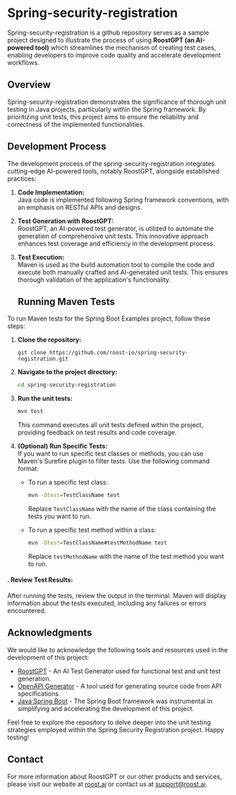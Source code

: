 # Spring-security-registration

Spring-security-registration is a github repository serves as a sample project designed to illustrate the process of using **RoostGPT (an AI-powered tool)** which streamlines the mechanism of creating test cases, enabling developers to improve code quality and accelerate development workflows.

## Overview

Spring-security-registration demonstrates the significance of thorough unit testing in Java projects, particularly within the Spring framework. By prioritizing unit tests, this project aims to ensure the reliability and correctness of the implemented functionalities.


## Development Process

The development process of the spring-security-registration integrates cutting-edge AI-powered tools, notably RoostGPT, alongside established practices:

1. **Code Implementation:**  
   Java code is implemented following Spring framework conventions, with an emphasis on RESTful APIs and designs.

2. **Test Generation with RoostGPT:**  
   RoostGPT, an AI-powered test generator, is utilized to automate the generation of comprehensive unit tests. This innovative approach enhances test coverage and efficiency in the development process.

3. **Test Execution:**  
   Maven is used as the build automation tool to compile the code and execute both manually crafted and AI-generated unit tests. This ensures thorough validation of the application's functionality.

   ## Running Maven Tests

To run Maven tests for the Spring Boot Examples project, follow these steps:

1. **Clone the repository:**
   ```
   git clone https://github.com/roost-io/spring-security-registration.git
   ```
2. **Navigate to the project directory:**

   ```bash
   cd spring-security-registration
   ```

3. **Run the unit tests:**

   ```bash
   mvn test
   ```

   This command executes all unit tests defined within the project, providing feedback on test results and code coverage.

4. **(Optional) Run Specific Tests:**  
   If you want to run specific test classes or methods, you can use Maven's Surefire plugin to filter tests. Use the following command format:

   - To run a specific test class:

     ```bash
     mvn -Dtest=TestClassName test
     ```

     Replace `TestClassName` with the name of the class containing the tests you want to run.

   - To run a specific test method within a class:

     ```bash
     mvn -Dtest=TestClassName#testMethodName test
     ```

     Replace `testMethodName` with the name of the test method you want to run.


#### . Review Test Results: 
After running the tests, review the output in the terminal. Maven will display information about the tests executed, including any failures or errors encountered.

## Acknowledgments

We would like to acknowledge the following tools and resources used in the development of this project:

- [RoostGPT](https://www.roost.ai/) - An AI Test Generator used for functional test and unit test generation.
- [OpenAPI Generator](https://openapi-generator.tech/) - A tool used for generating source code from API specifications.
- [Java Spring Boot](https://spring.io/projects/spring-boot) - The Spring Boot framework was instrumental in simplifying and accelerating the development of this project.

Feel free to explore the repository to delve deeper into the unit testing strategies employed within the Spring Security Registration project. Happy testing!

## Contact

For more information about RoostGPT or our other products and services, please visit our website at [roost.ai](https://roost.ai) or contact us at [support@roost.ai](mailto:support@roost.ai).
